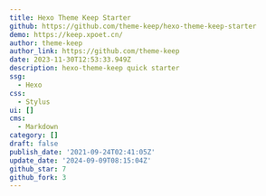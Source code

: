 ```yaml
---
title: Hexo Theme Keep Starter
github: https://github.com/theme-keep/hexo-theme-keep-starter
demo: https://keep.xpoet.cn/
author: theme-keep
author_link: https://github.com/theme-keep
date: 2023-11-30T12:53:33.949Z
description: hexo-theme-keep quick starter
ssg:
  - Hexo
css:
  - Stylus
ui: []
cms:
  - Markdown
category: []
draft: false
publish_date: '2021-09-24T02:41:05Z'
update_date: '2024-09-09T08:15:04Z'
github_star: 7
github_fork: 3
---
```

